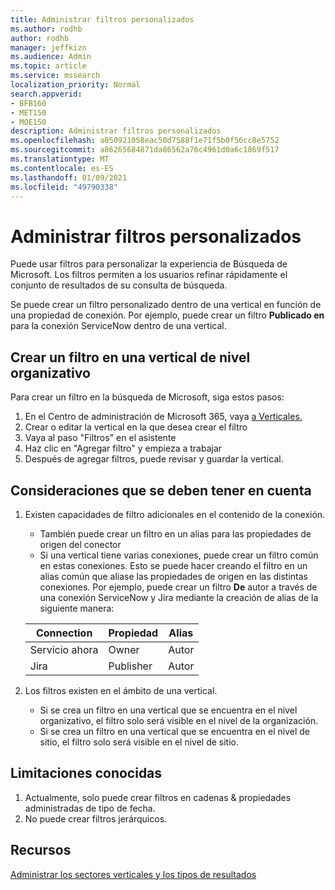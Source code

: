 ```yaml
---
title: Administrar filtros personalizados
ms.author: rodhb
author: rodhb
manager: jeffkizn
ms.audience: Admin
ms.topic: article
ms.service: mssearch
localization_priority: Normal
search.appverid:
- BFB160
- MET150
- MOE150
description: Administrar filtros personalizados
ms.openlocfilehash: a050921058eac50d7588f1e71f5b0f56cc8e5752
ms.sourcegitcommit: a86265684871da86562a76c4961d0a6c1869f517
ms.translationtype: MT
ms.contentlocale: es-ES
ms.lasthandoff: 01/09/2021
ms.locfileid: "49790338"
---
```

# <a name="manage-custom-filters"></a>Administrar filtros personalizados

Puede usar filtros para personalizar la experiencia de Búsqueda de Microsoft. Los filtros permiten a los usuarios refinar rápidamente el conjunto de resultados de su consulta de búsqueda.

Se puede crear un filtro personalizado dentro de una vertical en función de una propiedad de conexión. Por ejemplo, puede crear un filtro **Publicado en** para la conexión ServiceNow dentro de una vertical.

## <a name="create-a-filter-in-an-organizational-level-vertical"></a>Crear un filtro en una vertical de nivel organizativo

Para crear un filtro en la búsqueda de Microsoft, siga estos pasos:

1. En el Centro de administración de Microsoft 365, vaya [a Verticales.](https://admin.microsoft.com/Adminportal/Home#/MicrosoftSearch/verticals)
1. Crear o editar la vertical en la que desea crear el filtro
1. Vaya al paso "Filtros" en el asistente
1. Haz clic en "Agregar filtro" y empieza a trabajar
1. Después de agregar filtros, puede revisar y guardar la vertical.

## <a name="things-to-consider"></a>Consideraciones que se deben tener en cuenta

1. Existen capacidades de filtro adicionales en el contenido de la conexión.

    - También puede crear un filtro en un alias para las propiedades de origen del conector
    - Si una vertical tiene varias conexiones, puede crear un filtro común en estas conexiones. Esto se puede hacer creando el filtro en un alias común que aliase las propiedades de origen en las distintas conexiones. Por ejemplo, puede crear un filtro **De** autor a través de una conexión ServiceNow y Jira mediante la creación de alias de la siguiente manera:

    | Connection | Propiedad | Alias |
    | --- | --- | --- |
    | Servicio ahora | Owner | Autor |
    | Jira | Publisher | Autor |

1. Los filtros existen en el ámbito de una vertical.

    - Si se crea un filtro en una vertical que se encuentra en el nivel organizativo, el filtro solo será visible en el nivel de la organización.
    - Si se crea un filtro en una vertical que se encuentra en el nivel de sitio, el filtro solo será visible en el nivel de sitio.

## <a name="known-limitations"></a>Limitaciones conocidas

1. Actualmente, solo puede crear filtros en cadenas & propiedades administradas de tipo de fecha.
1. No puede crear filtros jerárquicos.

## <a name="resources"></a>Recursos

[Administrar los sectores verticales y los tipos de resultados](customize-search-page.md)
